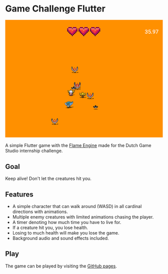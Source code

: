 # Game Challenge Flutter

![Game Window](doc/Game%20Window.png)

A simple Flutter game with the [Flame Engine](https://flame-engine.org/) made for the Dutch Game Studio internship 
challenge.

## Goal

Keep alive! Don't let the creatures hit you.

## Features

- A simple character that can walk around (WASD) in all cardinal directions with animations.
- Multiple enemy creatures with limited animations chasing the player.
- A timer denoting how much time you have to live for.
- If a creature hit you, you lose health.
- Losing to much health will make you lose the game.
- Background audio and sound effects included.

## Play

The game can be played by visiting the [GitHub pages](https://tgerritsen98.github.io/game_challenge_flutter/#/).
